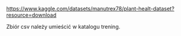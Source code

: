 https://www.kaggle.com/datasets/manutrex78/plant-healt-dataset?resource=download

Zbiór csv należy umieścić w katalogu trening.
